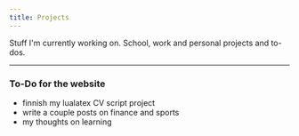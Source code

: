 ```yaml
--- 
title: Projects
---
```


Stuff I'm currently working on. School, work and personal projects and to-dos.

<hr>

### To-Do for the website

+ finnish my lualatex CV script project
+ write a couple posts on finance and sports
+ my thoughts on learning
